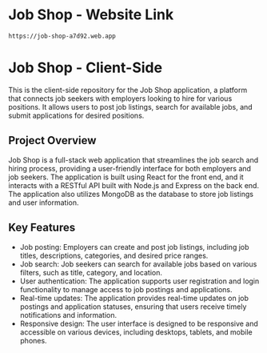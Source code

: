 # Job Shop - Website Link

    https://job-shop-a7d92.web.app

# Job Shop - Client-Side

This is the client-side repository for the Job Shop application, a platform that connects job seekers with employers looking to hire for various positions. It allows users to post job listings, search for available jobs, and submit applications for desired positions.

## Project Overview

Job Shop is a full-stack web application that streamlines the job search and hiring process, providing a user-friendly interface for both employers and job seekers. The application is built using React for the front end, and it interacts with a RESTful API built with Node.js and Express on the back end. The application also utilizes MongoDB as the database to store job listings and user information.

## Key Features

- Job posting: Employers can create and post job listings, including job titles, descriptions, categories, and desired price ranges.
- Job search: Job seekers can search for available jobs based on various filters, such as title, category, and location.
- User authentication: The application supports user registration and login functionality to manage access to job postings and applications.
- Real-time updates: The application provides real-time updates on job postings and application statuses, ensuring that users receive timely notifications and information.
- Responsive design: The user interface is designed to be responsive and accessible on various devices, including desktops, tablets, and mobile phones.

